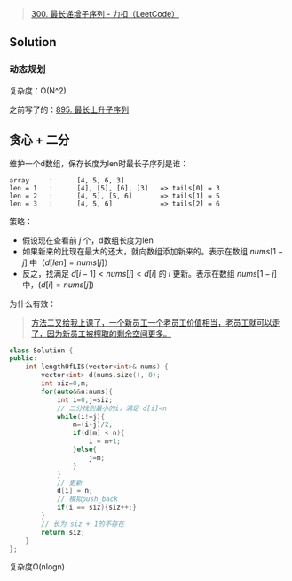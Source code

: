 > [300. 最长递增子序列 - 力扣（LeetCode）](https://leetcode.cn/problems/longest-increasing-subsequence/description/)

## Solution

### 动态规划

复杂度：O(N^2)

之前写了的：[895. 最长上升子序列](../../acwing/problem-set/895.%20最长上升子序列.md)

## 贪心 + 二分



维护一个d数组，保存长度为len时最长子序列是谁：

```
array     :      [4, 5, 6, 3]
len = 1   :      [4], [5], [6], [3]   => tails[0] = 3
len = 2   :      [4, 5], [5, 6]       => tails[1] = 5
len = 3   :      [4, 5, 6]            => tails[2] = 6
```

策略：
- 假设现在查看前 $j$ 个，d数组长度为len
- 如果新来的比现在最大的还大，就向数组添加新来的。表示在数组 $nums[1-j]$ 中（$d[len] = nums[j]$）
- 反之，找满足 $d[i−1]<nums[j]<d[i]$ 的 $i$ 更新。表示在数组 $nums[1-j]$ 中，($d[i] = nums[j]$)

为什么有效：
> [方法二又给我上课了，一个新员工一个老员工价值相当，老员工就可以走了，因为新员工被榨取的剩余空间更多。](https://leetcode.cn/problems/longest-increasing-subsequence/solutions/147667/zui-chang-shang-sheng-zi-xu-lie-by-leetcode-soluti/comments/1145266)

```C++
class Solution {
public:
    int lengthOfLIS(vector<int>& nums) {
        vector<int> d(nums.size(), 0);
        int siz=0,m;
        for(auto&&n:nums){
            int i=0,j=siz;
            // 二分找到最小的i，满足 d[i]<n
            while(i!=j){
                m=(i+j)/2;
                if(d[m] < n){
                    i = m+1;
                }else{
                    j=m;
                }
            }
            // 更新
            d[i] = n;
            // 模拟push_back
            if(i == siz){siz++;}
        }
        // 长为 siz + 1的不存在
        return siz;
    }
};
```
复杂度O(nlogn)